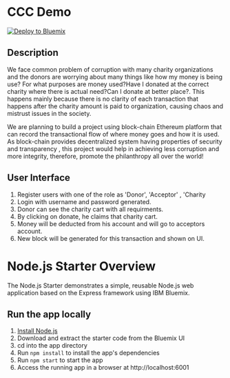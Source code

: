 # CCC Demo

[![Deploy to Bluemix](https://bluemix.net/deploy/button.png)](https://bluemix.net/deploy?repository=https://github.com/amdh/cmpe272_WebCCC.git)

## Description
We face common problem of corruption with many charity organizations and the donors are worrying about many things like how my money is being use? For what purposes are money used?Have I donated at the correct charity where there is actual need?Can I donate at better place?. This happens mainly because there is no clarity of each transaction that happens after the charity amount is paid to organization, causing chaos and mistrust issues in the society.

We are planning to build a project using block-chain Ethereum platform that can record the transactional flow of where money goes and how it is used. As block-chain provides decentralized system having properties of security and transparency , this project would help in achieving less corruption and more integrity, therefore, promote the philanthropy all over the world! 


## User Interface
1. Register users with one of the role as 'Donor', 'Acceptor' , 'Charity
2. Login with username and password generated.
3. Donor can see the charity cart with all requirments.
4. By clicking on donate, he claims that charity cart.
5. Money will be deducted from his account and will go to acceptors account.
6. New block will be generated for this transaction and shown on UI.⁠⁠⁠⁠

# Node.js Starter Overview

The Node.js Starter demonstrates a simple, reusable Node.js web application based on the Express framework using IBM Bluemix.

## Run the app locally

1. [Install Node.js][]
2. Download and extract the starter code from the Bluemix UI
3. cd into the app directory
4. Run `npm install` to install the app's dependencies
5. Run `npm start` to start the app
6. Access the running app in a browser at http://localhost:6001

[Install Node.js]: https://nodejs.org/en/download/


